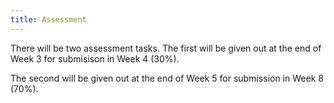 ```yaml
---
title: Assessment
---
```


There will be two assessment tasks. The first will be given out at the end of Week 3 for submisison in Week 4 (30%). 

The second will be given out at the end of Week 5 for submission in Week 8 (70%).
